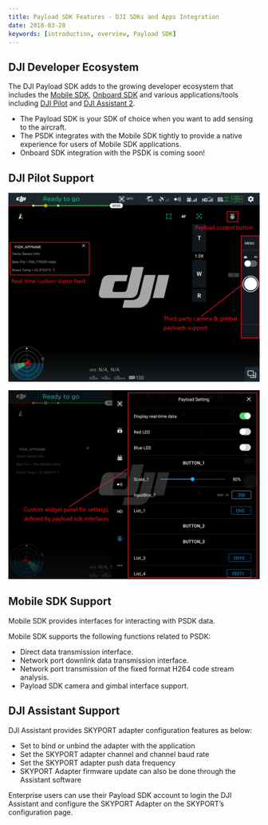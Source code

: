 ```yaml
---
title: Payload SDK Features - DJI SDKs and Apps Integration
date: 2018-03-28
keywords: [introduction, overview, Payload SDK]
---
```


## DJI Developer Ecosystem

The DJI Payload SDK adds to the growing developer ecosystem that includes the [Mobile SDK](https://developer.dji.com/mobile-sdk/documentation/introduction/index.html), [Onboard SDK](https://developer.dji.com/onboard-sdk/documentation/introduction/homepage.html) and various applications/tools including [DJI Pilot](http://dl.djicdn.com/djipilot-official.apk) and [DJI Assistant 2](https://www.dji.com/matrice-200-series/info#downloads).

- The Payload SDK is your SDK of choice when you want to add sensing to the aircraft.
- The PSDK integrates with the Mobile SDK tightly to provide a native experience for users of Mobile SDK applications.
- Onboard SDK integration with the PSDK is coming soon!

## DJI Pilot Support

![](../images/introduction/psdk_introduction/pilot_main.png)

![](../images/introduction/psdk_introduction/pilot_widget.png)

## Mobile SDK Support
Mobile SDK provides interfaces for interacting with PSDK data. 

Mobile SDK supports the following functions related to PSDK:

- Direct data transmission interface.
- Network port downlink data transmission interface.
- Network port transmission of the fixed format H264 code stream analysis.
- Payload SDK camera and gimbal interface support. 

## DJI Assistant Support
DJI Assistant provides SKYPORT adapter configuration features as below:

- Set to bind or unbind the adapter with the application
- Set the SKYPORT adapter channel and channel baud rate
- Set the SKYPORT adapter push data frequency
- SKYPORT Adapter firmware update can also be done through the Assistant software

Enterprise users can use their Payload SDK account to login the DJI Assistant and configure the SKYPORT Adapter on the SKYPORT’s configuration page.
